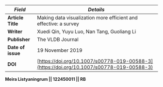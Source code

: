 | *Field*          | *Details*                                                                         |
|--------------------|-------------------------------------------------------------------------------------|
| **Article Title**  | Making data visualization more efficient and effective: a survey                    |
| **Writer**       | Xuedi Qin, Yuyu Luo, Nan Tang, Guoliang Li                                           |
| **Publisher**       | The VLDB Journal                                                                     |
| **Date of issue** | 19 November 2019                                                                     |
| **DOI**            | [https://doi.org/10.1007/s00778-019-00588-3](https://doi.org/10.1007/s00778-019-00588-3) |

**Meira Listyaningrum || 122450011 || RB**


